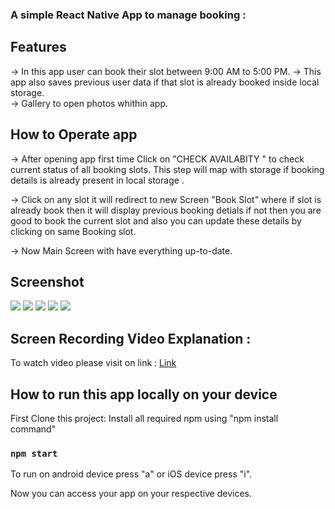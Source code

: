 ### A simple React Native App to manage booking :

## Features

-> In this app user can book their slot between 9:00 AM to 5:00 PM.
-> This app also saves previous user data if that slot is already booked inside local storage. <br/>
-> Gallery to open photos whithin app.

## How to Operate app
-> After opening app first time Click on "CHECK AVAILABITY " to check current status of all booking slots. This step will map 
with storage if booking details is already present in local storage  .<br />

-> Click on any slot it will redirect to new Screen "Book Slot" where if slot is already book then 
it will display previous booking detials if not then you are good to book the current slot and also you can update these details
by clicking on same Booking slot.

-> Now Main Screen with have everything up-to-date.



## Screenshot
![](screenshots/01.png)
![](screenshots/02.png)
![](screenshots/03.png)
![](screenshots/04.png)
![](screenshots/05.png)


## Screen Recording Video Explanation :
To watch video please visit on link : [Link](https://drive.google.com/file/d/12akhK3JVmP0HWwV63iUHmEnL0VDt1u7f/view?usp=sharing)


## How to run this app locally on your device

First Clone this project:
Install all required npm using "npm install command"

### `npm start`

To run on android device press "a" or iOS device press "i".

Now you can access your app on your respective devices.

